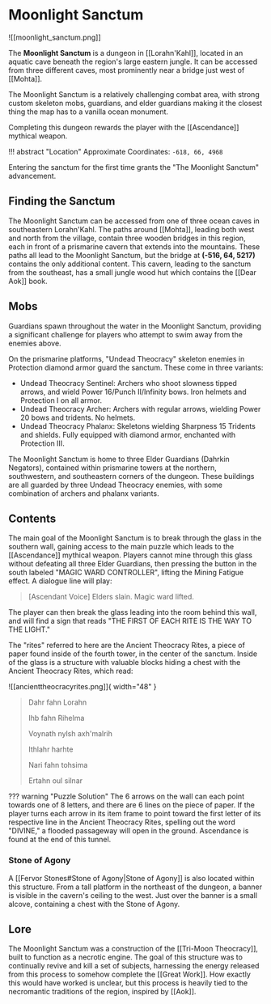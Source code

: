 # Moonlight Sanctum

![[moonlight_sanctum.png]]

The **Moonlight Sanctum** is a dungeon in [[Lorahn'Kahl]], located in an aquatic cave beneath the region's large eastern jungle. It can be accessed from three different caves, most prominently near a bridge just west of [[Mohta]].

The Moonlight Sanctum is a relatively challenging combat area, with strong custom skeleton mobs, guardians, and elder guardians making it the closest thing the map has to a vanilla ocean monument. 

Completing this dungeon rewards the player with the [[Ascendance]] mythical weapon.

!!! abstract "Location"
    Approximate Coordinates: `-618, 66, 4968`

Entering the sanctum for the first time grants the "The Moonlight Sanctum" advancement.

## Finding the Sanctum

The Moonlight Sanctum can be accessed from one of three ocean caves in southeastern Lorahn'Kahl. The paths around [[Mohta]], leading both west and north from the village, contain three wooden bridges in this region, each in front of a prismarine cavern that extends into the mountains. These paths all lead to the Moonlight Sanctum, but the bridge at **(-516, 64, 5217)** contains the only additional content. This cavern, leading to the sanctum from the southeast, has a small jungle wood hut which contains the [[Dear Aok]] book.

## Mobs

Guardians spawn throughout the water in the Moonlight Sanctum, providing a significant challenge for players who attempt to swim away from the enemies above.

On the prismarine platforms, "Undead Theocracy" skeleton enemies in Protection diamond armor guard the sanctum. These come in three variants:

- Undead Theocracy Sentinel: Archers who shoot slowness tipped arrows, and wield Power 16/Punch II/Infinity bows. Iron helmets and Protection I on all armor. <br>
- Undead Theocracy Archer: Archers with regular arrows, wielding Power 20 bows and tridents. No helmets. <br>
- Undead Theocracy Phalanx: Skeletons wielding Sharpness 15 Tridents and shields. Fully equipped with diamond armor, enchanted with Protection III.

The Moonlight Sanctum is home to three Elder Guardians (Dahrkin Negators), contained within prismarine towers at the northern, southwestern, and southeastern corners of the dungeon. These buildings are all guarded by three Undead Theocracy enemies, with some combination of archers and phalanx variants. 

## Contents

The main goal of the Moonlight Sanctum is to break through the glass in the southern wall, gaining access to the main puzzle which leads to the [[Ascendance]] mythical weapon. Players cannot mine through this glass without defeating all three Elder Guardians, then pressing the button in the south labeled "MAGIC WARD CONTROLLER", lifting the Mining Fatigue effect. A dialogue line will play:

> [Ascendant Voice] Elders slain. Magic ward lifted.

The player can then break the glass leading into the room behind this wall, and will find a sign that reads "THE FIRST OF EACH RITE IS THE WAY TO THE LIGHT."

The "rites" referred to here are the Ancient Theocracy Rites, a piece of paper found inside of the fourth tower, in the center of the sanctum. Inside of the glass is a structure with valuable blocks hiding a chest with the Ancient Theocracy Rites, which read:

![[ancienttheocracyrites.png]]{ width="48" }

> Dahr fahn Lorahn
>
> Ihb fahn Rihelma
>
> Voynath nylsh axh'malrih
>
> Ithlahr harhte
>
> Nari fahn tohsima
>
> Ertahn oul silnar

??? warning "Puzzle Solution"
    The 6 arrows on the wall can each point towards one of 8 letters, and there are 6 lines on the piece of paper. If the player turns each arrow in its item frame to point toward the first letter of its respective line in the Ancient Theocracy Rites, spelling out the word "DIVINE," a flooded passageway will open in the ground. Ascendance is found at the end of this tunnel.

### Stone of Agony

A [[Fervor Stones#Stone of Agony|Stone of Agony]] is also located within this structure. From a tall platform in the northeast of the dungeon, a banner is visible in the cavern's ceiling to the west. Just over the banner is a small alcove, containing a chest with the Stone of Agony.

## Lore

The Moonlight Sanctum was a construction of the [[Tri-Moon Theocracy]], built to function as a necrotic engine. The goal of this structure was to continually revive and kill a set of subjects, harnessing the energy released from this process to somehow complete the [[Great Work]]. How exactly this would have worked is unclear, but this process is heavily tied to the necromantic traditions of the region, inspired by [[Aok]].
